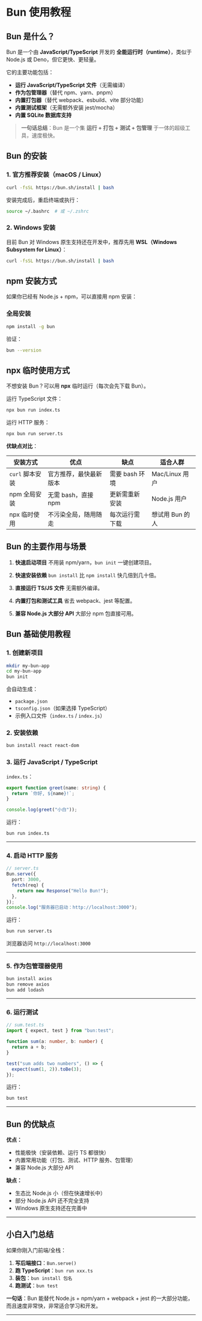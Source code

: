 # Bun 使用教程

## Bun 是什么？

Bun 是一个由 **JavaScript/TypeScript** 开发的 **全能运行时（runtime）**，类似于 Node.js 或 Deno，但它更快、更轻量。

它的主要功能包括：

- **运行 JavaScript/TypeScript 文件**（无需编译）
- **作为包管理器**（替代 npm、yarn、pnpm）
- **内置打包器**（替代 webpack、esbuild、vite 部分功能）
- **内置测试框架**（无需额外安装 jest/mocha）
- **内置 SQLite 数据库支持**

> **一句话总结**：Bun 是一个集 **运行 + 打包 + 测试 + 包管理** 于一体的超级工具，速度极快。


## Bun 的安装

### 1. 官方推荐安装（macOS / Linux）
```bash
curl -fsSL https://bun.sh/install | bash
````

安装完成后，重启终端或执行：

```bash
source ~/.bashrc  # 或 ~/.zshrc
```

### 2. Windows 安装

目前 Bun 对 Windows 原生支持还在开发中，推荐先用 **WSL（Windows Subsystem for Linux）**：

```bash
curl -fsSL https://bun.sh/install | bash
```


## npm 安装方式

如果你已经有 Node.js + npm，可以直接用 npm 安装：

### 全局安装

```bash
npm install -g bun
```

验证：

```bash
bun --version
```


## npx 临时使用方式

不想安装 Bun？可以用 **npx** 临时运行（每次会先下载 Bun）。

运行 TypeScript 文件：

```bash
npx bun run index.ts
```

运行 HTTP 服务：

```bash
npx bun run server.ts
```

**优缺点对比**：

| 安装方式        | 优点                   | 缺点           | 适合人群        |
| --------------- | ---------------------- | -------------- | --------------- |
| `curl` 脚本安装 | 官方推荐，最快最新版本 | 需要 bash 环境 | Mac/Linux 用户  |
| npm 全局安装    | 无需 bash，直接 npm    | 更新需重新安装 | Node.js 用户    |
| npx 临时使用    | 不污染全局，随用随走   | 每次运行需下载 | 想试用 Bun 的人 |


## Bun 的主要作用与场景

1. **快速启动项目**
   不用装 npm/yarn，`bun init` 一键创建项目。

2. **快速安装依赖**
   `bun install` 比 `npm install` 快几倍到几十倍。

3. **直接运行 TS/JS 文件**
   无需额外编译。

4. **内置打包和测试工具**
   省去 webpack、jest 等配置。

5. **兼容 Node.js 大部分 API**
   大部分 npm 包直接可用。


## Bun 基础使用教程

### 1. 创建新项目

```bash
mkdir my-bun-app
cd my-bun-app
bun init
```

会自动生成：

* `package.json`
* `tsconfig.json`（如果选择 TypeScript）
* 示例入口文件（`index.ts` / `index.js`）


### 2. 安装依赖

```bash
bun install react react-dom
```


### 3. 运行 JavaScript / TypeScript

`index.ts`：

```ts
export function greet(name: string) {
  return `你好, ${name}!`;
}

console.log(greet("小白"));
```

运行：

```bash
bun run index.ts
```

---

### 4. 启动 HTTP 服务

```ts
// server.ts
Bun.serve({
  port: 3000,
  fetch(req) {
    return new Response("Hello Bun!");
  },
});
console.log("服务器已启动：http://localhost:3000");
```

运行：

```bash
bun run server.ts
```

浏览器访问 `http://localhost:3000`

---

### 5. 作为包管理器使用

```bash
bun install axios
bun remove axios
bun add lodash
```

---

### 6. 运行测试

```ts
// sum.test.ts
import { expect, test } from "bun:test";

function sum(a: number, b: number) {
  return a + b;
}

test("sum adds two numbers", () => {
  expect(sum(1, 2)).toBe(3);
});
```

运行：

```bash
bun test
```

---

## Bun 的优缺点

**优点：**

* 性能极快（安装依赖、运行 TS 都很快）
* 内置常用功能（打包、测试、HTTP 服务、包管理）
* 兼容 Node.js 大部分 API

**缺点：**

* 生态比 Node.js 小（但在快速增长中）
* 部分 Node.js API 还不完全支持
* Windows 原生支持还在完善中

---

## 小白入门总结

如果你刚入门前端/全栈：

1. **写后端接口**：`Bun.serve()`
2. **跑 TypeScript**：`bun run xxx.ts`
3. **装包**：`bun install 包名`
4. **跑测试**：`bun test`

**一句话**：Bun 能替代 Node.js + npm/yarn + webpack + jest 的一大部分功能，而且速度非常快，非常适合学习和开发。

---
